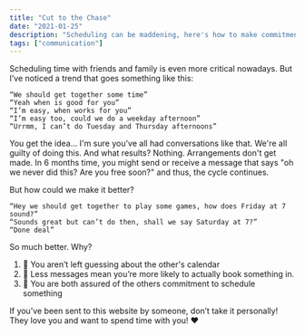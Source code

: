 ```yaml
---
title: "Cut to the Chase"
date: "2021-01-25"
description: "Scheduling can be maddening, here's how to make commitments more reliably"
tags: ["communication"]
---
```


Scheduling time with friends and family is even more critical nowadays. But I’ve noticed a trend that goes something like this:
```
“We should get together some time”
“Yeah when is good for you”
“I’m easy, when works for you”
“I’m easy too, could we do a weekday afternoon”
“Urrmm, I can’t do Tuesday and Thursday afternoons”
```

You get the idea...
I'm sure you've all had conversations like that. We're all guilty of doing this. And what results? Nothing. Arrangements don't get made. In 6 months time, you might send or receive a message that says "oh we never did this? Are you free soon?" and thus, the cycle continues.

But how could we make it better?
```
“Hey we should get together to play some games, how does Friday at 7 sound?”
“Sounds great but can’t do then, shall we say Saturday at 7?”
“Done deal”
```

So much better. Why?
1. 📆 You aren’t left guessing about the other's calendar
2. 🙊 Less messages mean you’re more likely to actually book something in.
3. 🤝 You are both assured of the others commitment to schedule something

If you’ve been sent to this website by someone, don’t take it personally! They love you and want to spend time with you! ❤️
